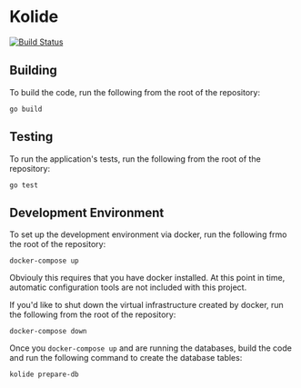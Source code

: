 # Kolide

[![Build Status](https://drone.io/github.com/kolide/kolide-ose/status.png)](https://drone.io/github.com/kolide/kolide-ose/latest)

## Building

To build the code, run the following from the root of the repository:

```
go build
```

## Testing

To run the application's tests, run the following from the root of the repository:

```
go test
```

## Development Environment

To set up the development environment via docker, run the following frmo the root of the repository:

```
docker-compose up
```

Obviouly this requires that you have docker installed. At this point in time, automatic configuration tools are not included with this project.

If you'd like to shut down the virtual infrastructure created by docker, run the following from the root of the repository:

```
docker-compose down
```

Once you `docker-compose up` and are running the databases, build the code and run the following command to create the database tables:

```
kolide prepare-db
```
